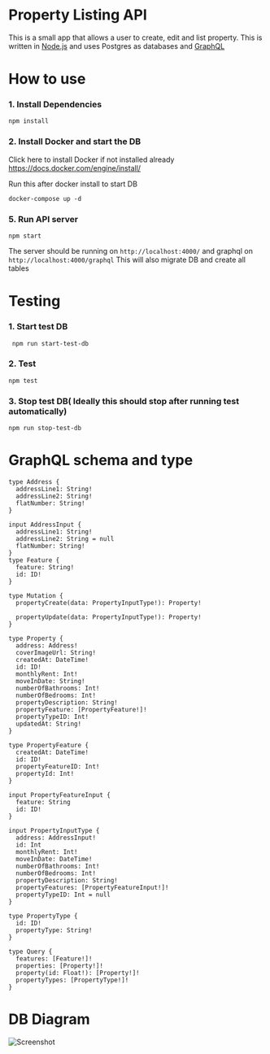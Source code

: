 # Property Listing API
This is a small app that allows a user to create, edit and list property. 
This is written in [Node.js](https://nodejs.org/en/) and uses Postgres as databases and [GraphQL](https://www.apollographql.com/docs/)

# How to use

### 1. Install Dependencies
```
npm install
```

### 2. Install Docker and start the DB
Click here to install Docker if not installed already https://docs.docker.com/engine/install/

Run this after docker install to start DB
```
docker-compose up -d 
```

### 5. Run API server
```
npm start
```

The server should be running on ```http://localhost:4000/``` and graphql on ```http://localhost:4000/graphql```
This will also migrate DB and create all tables

# Testing

### 1. Start test DB
``` npm run start-test-db```

### 2. Test 
```npm test```

### 3. Stop test DB( Ideally this should stop after running test automatically)
```npm run stop-test-db```


# GraphQL schema and type

```
type Address {
  addressLine1: String!
  addressLine2: String!
  flatNumber: String!
}

input AddressInput {
  addressLine1: String!
  addressLine2: String = null
  flatNumber: String!
}
type Feature {
  feature: String!
  id: ID!
}

type Mutation {
  propertyCreate(data: PropertyInputType!): Property!

  propertyUpdate(data: PropertyInputType!): Property!
}

type Property {
  address: Address!
  coverImageUrl: String!
  createdAt: DateTime!
  id: ID!
  monthlyRent: Int!
  moveInDate: String!
  numberOfBathrooms: Int!
  numberOfBedrooms: Int!
  propertyDescription: String!
  propertyFeature: [PropertyFeature!]!
  propertyTypeID: Int!
  updatedAt: String!
}

type PropertyFeature {
  createdAt: DateTime!
  id: ID!
  propertyFeatureID: Int!
  propertyId: Int!
}

input PropertyFeatureInput {
  feature: String
  id: ID!
}

input PropertyInputType {
  address: AddressInput!
  id: Int
  monthlyRent: Int!
  moveInDate: DateTime!
  numberOfBathrooms: Int!
  numberOfBedrooms: Int!
  propertyDescription: String!
  propertyFeatures: [PropertyFeatureInput!]!
  propertyTypeID: Int = null
}

type PropertyType {
  id: ID!
  propertyType: String!
}

type Query {
  features: [Feature!]!
  properties: [Property!]!
  property(id: Float!): [Property!]!
  propertyTypes: [PropertyType!]!
}

```

# DB Diagram
![Screenshot](Property-listing-DB.png)
